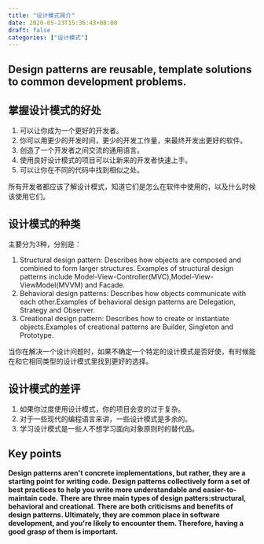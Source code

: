 ```yaml
---
title: "设计模式简介"
date: 2020-05-23T15:36:43+08:00
draft: false
categories: ["设计模式"]
---
```


## Design patterns are reusable, template solutions to common development problems.
## 掌握设计模式的好处
1. 可以让你成为一个更好的开发者。
2. 你可以用更少的开发时间，更少的开发工作量，来最终开发出更好的软件。
3. 创造了一个开发者之间交流的通用语言。
4. 使用良好设计模式的项目可以让新来的开发者快速上手。
5. 可以让你在不同的代码中找到相似之处。

所有开发者都应该了解设计模式，知道它们是怎么在软件中使用的，以及什么时候该使用它们。

## 设计模式的种类

主要分为3种，分别是：

1. Structural design pattern: Describes how objects are composed and combined to form larger structures. Examples of structural design patterns include Model-View-Controller(MVC),Model-View-ViewModel(MVVM) and Facade.
2. Behavioral design patterns: Describes how objects communicate with each other.Examples of behavioral design patterns are Delegation, Strategy and Observer.
3. Creational design pattern: Describes how to create or instantiate objects.Examples of creational patterns are Builder, Singleton and Prototype.

当你在解决一个设计问题时，如果不确定一个特定的设计模式是否好使，有时候能在和它相同类型的设计模式里找到更好的选择。

## 设计模式的差评
1. 如果你过度使用设计模式，你的项目会变的过于复杂。
2. 对于一些现代的编程语言来讲，一些设计模式是多余的。
3. 学习设计模式是一些人不想学习面向对象原则时的替代品。

## Key points
**Design patterns aren't concrete implementations, but rather, they are a starting point for writing code.**
**Design patterns collectively form a set of best practices to help you write more understandable and easier-to-maintain code.**
**There are three main types of design patters:structural, behavioral and creational.**
**There are both criticisms and benefits of design patterns. Ultimately, they are common place in software development, and you're likely to encounter them. Therefore, having a good grasp of them is important.**
